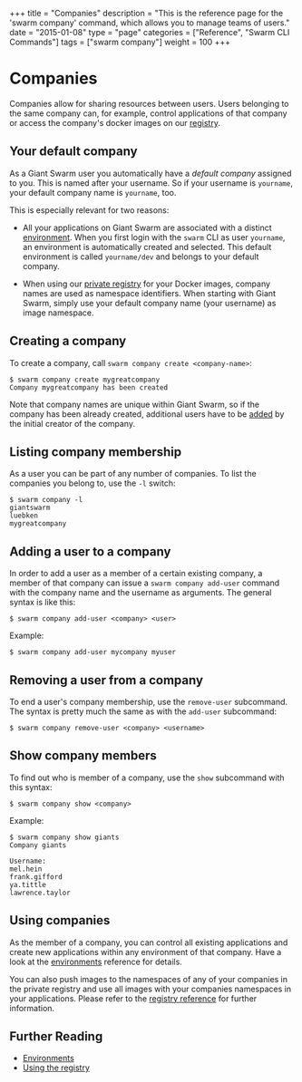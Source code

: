 +++
title = "Companies"
description = "This is the reference page for the 'swarm company' command, which allows you to manage teams of users."
date = "2015-01-08"
type = "page"
categories = ["Reference", "Swarm CLI Commands"]
tags = ["swarm company"]
weight = 100
+++

# Companies

Companies allow for sharing resources between users. Users belonging to the same company can, for example, control applications of that company or access the company's docker images on our [registry](../registry/).

## Your default company

As a Giant Swarm user you automatically have a _default company_ assigned to you. This is named after your username. So if your username is `yourname`, your default company name is `yourname`, too.

This is especially relevant for two reasons:

* All your applications on Giant Swarm are associated with a distinct [environment](../env/). When you first login with the `swarm` CLI as user `yourname`, an environment is automatically created and selected. This default environment is called `yourname/dev` and belongs to your default company.

* When using our [private registry](../registry/) for your Docker images, company names are used as namespace identifiers. When starting with Giant Swarm, simply use your default company name (your username) as image namespace.

## Creating a company

To create a company, call `swarm company create <company-name>`:

    $ swarm company create mygreatcompany
    Company mygreatcompany has been created

Note that company names are unique within Giant Swarm, so if the company has been already created, additional users have to be [added](#adding-a-user-to-a-company) by the initial creator of the company.

## Listing company membership

As a user you can be part of any number of companies. To list the companies you belong to, use the `-l` switch:

    $ swarm company -l
    giantswarm
    luebken
    mygreatcompany


## Adding a user to a company

In order to add a user as a member of a certain existing company, a member of that company can issue a `swarm company add-user` command with the company name and the username as arguments. The general syntax is like this:

    $ swarm company add-user <company> <user>

Example:

    $ swarm company add-user mycompany myuser

## Removing a user from a company

To end a user's company membership, use the `remove-user` subcommand. The syntax is pretty much the same as with the `add-user` subcommand:

    $ swarm company remove-user <company> <username>

## Show company members

To find out who is member of a company, use the `show` subcommand with this syntax:

    $ swarm company show <company>

Example:

    $ swarm company show giants
    Company giants

    Username:
    mel.hein
    frank.gifford
    ya.tittle
    lawrence.taylor

<!-- TODO: Deleting a company (cannot yet explain this well) -->

## Using companies

As the member of a company, you can control all existing applications and create new applications within any environment of that company. Have a look at the [environments](../env/) reference for details.

You can also push images to the namespaces of any of your companies in the private registry and use all images with your companies namespaces in your applications. Please refer to the [registry reference](../registry/) for further information.

## Further Reading

* [Environments](../env/)
* [Using the registry](../registry/)
